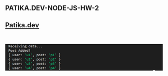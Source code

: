 ## PATIKA.DEV-NODE-JS-HW-2

## [Patika.dev](https://www.patika.dev/tr)

<br>

![Post_SS1](Post_SS.png)
